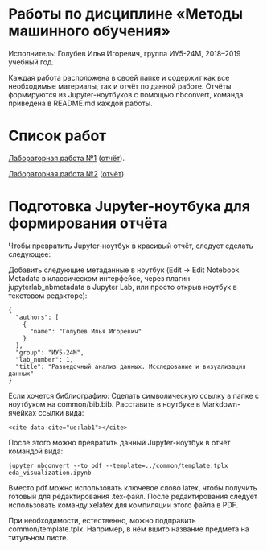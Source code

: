 # Работы по дисциплине «Методы машинного обучения»
Исполнитель: Голубев Илья Игоревич, группа ИУ5-24М, 2018–2019 учебный год.

Каждая работа расположена в своей папке и содержит как все необходимые материалы, так и отчёт по данной работе. Отчёты формируются из Jupyter-ноутбуков с помощью nbconvert, команда приведена в README.md каждой работы.

# Список работ
  [Лабораторная работа №1](lab1) ([отчёт](lab1/lab1.pdf)).
  
  [Лабораторная работа №2](lab2) ([отчёт](lab2/lab2.pdf)).

# Подготовка Jupyter-ноутбука для формирования отчёта
Чтобы превратить Jupyter-ноутбук в красивый отчёт, следует сделать следующее:

Добавить следующие метаданные в ноутбук (Edit -> Edit Notebook Metadata в классическом интерфейсе, через плагин jupyterlab_nbmetadata в Jupyter Lab, или просто открыв ноутбук в текстовом редакторе):

```
{
  "authors": [
    {
      "name": "Голубев Илья Игоревич"
    }
  ],
  "group": "ИУ5-24М",
  "lab_number": 1,
  "title": "Разведочный анализ данных. Исследование и визуализация данных"
}
```

Если хочется библиографию:
Сделать символическую ссылку в папке с ноутбуком на common/bib.bib.
Расставить в ноутбуке в Markdown-ячейках ссылки вида:

```
<cite data-cite="ue:lab1"></cite>
```

После этого можно превратить данный Jupyter-ноутбук в отчёт командой вида:

```
jupyter nbconvert --to pdf --template=../common/template.tplx eda_visualization.ipynb
```

Вместо pdf можно использовать ключевое слово latex, чтобы получить готовый для редактирования .tex-файл. После редактирования следует использовать команду xelatex для компиляции этого файла в PDF.

При необходимости, естественно, можно подправить common/template.tplx. Например, в нём вшито название предмета на титульном листе.
